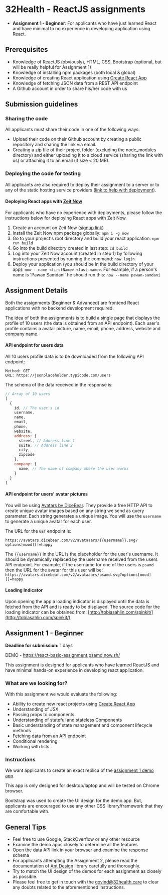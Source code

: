 # 32Health - ReactJS assignments

* **Assignment 1 - Beginner**: For applicants who have just learned React and have minimal to no experience in developing application using React.

## Prerequisites
* Knowledge of ReactJS (obviously), HTML, CSS, Bootstrap (optional, but will be really helpful for Assignment 1)
* Knowledge of installing npm packages (both local & global)
* Knowledge of creating React application using [Create React App](https://facebook.github.io/create-react-app/)
* Knowledge of fetching JSON data from a REST API endpoint
* A Github account in order to share his/her code with us

## Submission guidelines

### Sharing the code

All applicants must share their code in one of the following ways:

 - Upload their code on their Github account by creating a public repository and sharing the link via email.
 - Creating a zip file of their project folder (excluding the node_modules directory) and either uploading it to a cloud service (sharing the link with us) or attaching it to an email (if size < 20 MB).

### Deploying the code for testing

All applicants are also required to deploy their assignment to a server or to any of the static hosting service providers ([link to help with deployment](https://facebook.github.io/create-react-app/docs/deployment)).

#### Deploying React apps with [Zeit Now](https://zeit.co/now)

For applicants who have no experience with deployments, please follow the instructions below for deploying React apps with Zeit Now.

1. Create an account on Zeit Now ([signup link](https://zeit.co/signup))
2. Install the Zeit Now npm package globally: `npm i -g now`
3. Go to your project's root directory and build your react application: `npm run build`
4. Go into the build directory created in last step: `cd build`
5. Log into your Zeit Now account (created in step 1) by following instructions presented by running the command: `now login`
6. Deploy your application (you should be in the build directory of your app): `now --name <firstName>-<last-name>`. For example, if a person's name is 'Pawan Samdani' he should run this: `now --name pawan-samdani`

## Assignment Details

Both the assignments (Beginner & Advanced) are frontend React applications with no backend development required.

The idea of both the assignments is to build a single page that displays the profile of 10 users (the data is obtained from an API endpoint). Each user's profile contains a avatar picture, name, email, phone, address, website and company name.

#### API endpoint for users data

All 10 users profile data is to be downloaded from the following API endpoint:
```
Method: GET
URL: https://jsonplaceholder.typicode.com/users
```

The schema of the data received in the response is:
```Javascript
// Array of 10 users
[
  {
    id,	// The user's id
    username,
    name,
    email,
    phone,
    website,
    address: {
	  street, // Address line 1
	  suite, // Address line 2
	  city,
	  zipcode
    },
    company: {
	  name, // The name of company where the user works
    }
  }
]
```

#### API endpoint for users' avatar pictures

You will be using [Avatars by DiceBear](https://avatars.dicebear.com/). They provide a free HTTP API to create unique avatar images based on any string we send as query parameter. Each string generates a unique image. You will use the `username` to generate a unique avatar for each user.

The URL for the `GET`  endpoint is:
```
https://avatars.dicebear.com/v2/avataaars/{{username}}.svg?options[mood][]=happy
```

The `{{username}}` in the URL is the placeholder for the user's username. It should be dynamically replaced by the username received from the users API endpoint. For example, if the username for one of the users is `psamd` then the URL for the avatar for this user will be: `https://avatars.dicebear.com/v2/avataaars/psamd.svg?options[mood][]=happy`

#### Loading Indicator

Upon opening the app a loading indicator is displayed until the data is fetched from the API and is ready to be displayed. The source code for the loading indicator can be obtained from: [http://tobiasahlin.com/spinkit/](http://tobiasahlin.com/spinkit/).

## Assignment 1 - Beginner

**Deadline for submission:** 1 days

DEMO - https://react-basic-assignment.psamd.now.sh/

This assignment is designed for applicants who have learned ReactJS and have minimal hands-on experience in developing react application.

### What are we looking for?

With this assignment we would evaluate the following:

 - Ability to create new react projects using [Create React App](https://facebook.github.io/create-react-app/)
 - Understanding of JSX
 - Passing props to components
 - Understanding of stateful and stateless Components
 - Basic understanding of state management and component lifecycle methods
 - Fetching data from an API endpoint
 - Conditional rendering
 - Working with lists

### Instructions

We want applicants to create an exact replica of the [assignment 1 demo app](https://react-basic-assignment.psamd.now.sh/).

This app is only designed for desktop/laptop and will be tested on Chrome browser.

Bootstrap was used to create the UI design for the demo app. But, applicants are encouraged to use any other CSS library/framework that they are comfortable with.


## General Tips

 - Feel free to use Google, StackOverflow or any other resource
 - Examine the demo apps closely to determine all the features
 - Open the data API link in your browser and examine the response schema
 - For applicants attempting the Assignment 2, please read the documentation of [Ant Design](https://ant.design/docs/react/introduce) library carefully and thoroughly.
 - Try to match the UI design of the demos for each assignment as closely as possible.
 - Please feel free to get in touch with the govind@32health.care to clear any doubts related to the aforementioned instructions.
